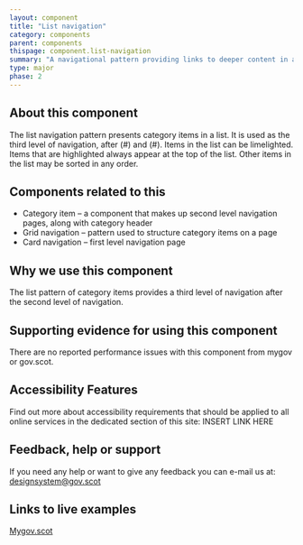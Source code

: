 ```yaml
---
layout: component
title: "List navigation"
category: components
parent: components
thispage: component.list-navigation
summary: "A navigational pattern providing links to deeper content in a list format"
type: major
phase: 2
---
```


## About this component
The list navigation pattern presents category items in a list.
It is used as the third level of navigation, after <card navigation>(#) and <category items>(#).
Items in the list can be limelighted. Items that are highlighted always appear at the top of the list.
Other items in the list may be sorted in any order.

## Components related to this
* Category item – a component that makes up second level navigation pages, along with category header
* Grid navigation – pattern used to structure category items on a page
* Card navigation – first level navigation page  

## Why we use this component
The list pattern of category items provides a third level of navigation after the second level of navigation.

## Supporting evidence for using this component
There are no reported performance issues with this component from mygov or gov.scot.

## Accessibility Features
Find out more about accessibility requirements that should be applied to all online services in the dedicated section of this site: INSERT LINK HERE

## Feedback, help or support
If you need any help or want to give any feedback you can e-mail us at:
[designsystem@gov.scot](mailto:designsystem@gov.scot)

## Links to live examples
[Mygov.scot](https://www.mygov.scot/births-deaths-marriages/marriage-civil-partnerships/)
